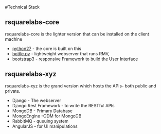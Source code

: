 #Technical Stack

## rsquarelabs-core

rsquarelabs-core is the lighter version that can be installed on the client machine

- [python27](https://www.python.org/download/releases/2.7/) - the core is built on this
- [bottle.py](http://bottlepy.org/) - lightweight webserver that runs RMV,
- [bootstrap3](http://getbootstrap.com/) - responsive Framework to build the User Interface


## rsquarelabs-xyz

rsquarelabs-xyz is the grand version which hosts the APIs- both public and private.

- Django - The webserver  
- Django Rest Framework - to write the RESTful APIs
- MongoDB - Primary Database
- MongoEngine -ODM for MongoDB
- RabbitMQ - queuing system
- AngularJS - for UI manipulations
